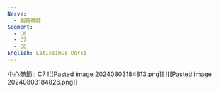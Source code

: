 ```yaml
---
Nerve:
  - 胸背神経
Segment:
  - C6
  - C7
  - C8
English: Latissimus Dorsi
---
```

中心髄節:: C7
![[Pasted image 20240803184813.png]]
![[Pasted image 20240803184826.png]]
